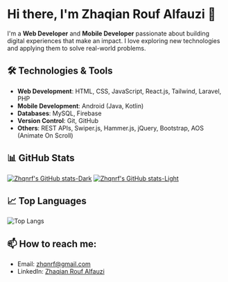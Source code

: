 # Hi there, I'm Zhaqian Rouf Alfauzi 👋

I'm a **Web Developer** and **Mobile Developer** passionate about building digital experiences that make an impact. I love exploring new technologies and applying them to solve real-world problems.

## 🛠️ Technologies & Tools

- **Web Development**: HTML, CSS, JavaScript, React.js, Tailwind, Laravel, PHP
- **Mobile Development**: Android (Java, Kotlin)
- **Databases**: MySQL, Firebase
- **Version Control**: Git, GitHub
- **Others**: REST APIs, Swiper.js, Hammer.js, jQuery, Bootstrap, AOS (Animate On Scroll)

## 📊 GitHub Stats

[![Zhqnrf's GitHub stats-Dark](https://github-readme-stats.vercel.app/api?username=zhqnrf&show_icons=true&theme=dark#gh-dark-mode-only)](https://github.com/anuraghazra/github-readme-stats#responsive-card-theme#gh-dark-mode-only)
[![Zhqnrf's GitHub stats-Light](https://github-readme-stats.vercel.app/api?username=zhqnrf&show_icons=true&theme=default#gh-light-mode-only)](https://github.com/anuraghazra/github-readme-stats#responsive-card-theme#gh-light-mode-only)

## 📈 Top Languages

![Top Langs](https://github-readme-stats.vercel.app/api/top-langs/?username=zhqnrf&layout=compact&theme=dark)

## 📫 How to reach me:

- Email: zhqnrf@gmail.com
- LinkedIn: [Zhaqian Rouf Alfauzi](https://linkedin.com/in/zhqnrf)
